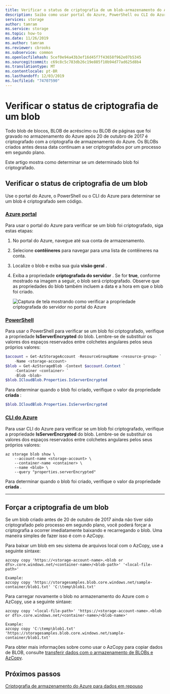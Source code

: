 ```yaml
---
title: Verificar o status de criptografia de um blob-armazenamento do Azure
description: Saiba como usar portal do Azure, PowerShell ou CLI do Azure para verificar se um determinado blob está criptografado. Se um BLOB não for criptografado, saiba como usar o AzCopy para forçar a criptografia baixando e recarregando o blob.
services: storage
author: tamram
ms.service: storage
ms.topic: how-to
ms.date: 11/26/2019
ms.author: tamram
ms.reviewer: cbrooks
ms.subservice: common
ms.openlocfilehash: 5cef0e94a43b3ef16d45f7f43658f962e07b5345
ms.sourcegitcommit: c69c8c5c783db26c19e885f10b94d77ad625d8b4
ms.translationtype: MT
ms.contentlocale: pt-BR
ms.lasthandoff: 12/03/2019
ms.locfileid: "74707590"
---
```

# <a name="check-the-encryption-status-of-a-blob"></a>Verificar o status de criptografia de um blob

Todo blob de blocos, BLOB de acréscimo ou BLOB de páginas que foi gravado no armazenamento do Azure após 20 de outubro de 2017 é criptografado com a criptografia de armazenamento do Azure. Os BLOBs criados antes dessa data continuam a ser criptografados por um processo em segundo plano.

Este artigo mostra como determinar se um determinado blob foi criptografado.

## <a name="check-a-blobs-encryption-status"></a>Verificar o status de criptografia de um blob

Use o portal do Azure, o PowerShell ou o CLI do Azure para determinar se um blob é criptografado sem código.

### <a name="azure-portaltabportal"></a>[Azure portal](#tab/portal)

Para usar o portal do Azure para verificar se um blob foi criptografado, siga estas etapas:

1. No portal do Azure, navegue até sua conta de armazenamento.
1. Selecione **contêineres** para navegar para uma lista de contêineres na conta.
1. Localize o blob e exiba sua guia **visão geral** .
1. Exiba a propriedade **criptografada do servidor** . Se for **true**, conforme mostrado na imagem a seguir, o blob será criptografado. Observe que as propriedades do blob também incluem a data e a hora em que o blob foi criado.

    ![Captura de tela mostrando como verificar a propriedade criptografada do servidor no portal do Azure](media/storage-blob-encryption-status/blob-encryption-property-portal.png)

### <a name="powershelltabpowershell"></a>[PowerShell](#tab/powershell)

Para usar o PowerShell para verificar se um blob foi criptografado, verifique a propriedade **IsServerEncrypted** do blob. Lembre-se de substituir os valores dos espaços reservados entre colchetes angulares pelos seus próprios valores:

```powershell
$account = Get-AzStorageAccount -ResourceGroupName <resource-group> `
    -Name <storage-account>
$blob = Get-AzStorageBlob -Context $account.Context `
    -Container <container> `
    -Blob <blob>
$blob.ICloudBlob.Properties.IsServerEncrypted
```

Para determinar quando o blob foi criado, verifique o valor da propriedade **criada** :

```powershell
$blob.ICloudBlob.Properties.IsServerEncrypted
```

### <a name="azure-clitabcli"></a>[CLI do Azure](#tab/cli)

Para usar CLI do Azure para verificar se um blob foi criptografado, verifique a propriedade **IsServerEncrypted** do blob. Lembre-se de substituir os valores dos espaços reservados entre colchetes angulares pelos seus próprios valores:

```azurecli-interactive
az storage blob show \
    --account-name <storage-account> \
    --container-name <container> \
    --name <blob> \
    --query "properties.serverEncrypted"
```

Para determinar quando o blob foi criado, verifique o valor da propriedade **criada** .

---

## <a name="force-encryption-of-a-blob"></a>Forçar a criptografia de um blob

Se um blob criado antes de 20 de outubro de 2017 ainda não tiver sido criptografado pelo processo em segundo plano, você poderá forçar a criptografia a ocorrer imediatamente baixando e recarregando o blob. Uma maneira simples de fazer isso é com o AzCopy.

Para baixar um blob em seu sistema de arquivos local com o AzCopy, use a seguinte sintaxe:

```
azcopy copy 'https://<storage-account-name>.<blob or dfs>.core.windows.net/<container-name>/<blob-path>' '<local-file-path>'

Example:
azcopy copy 'https://storagesamples.blob.core.windows.net/sample-container/blob1.txt' 'C:\temp\blob1.txt'
```

Para carregar novamente o blob no armazenamento do Azure com o AzCopy, use a seguinte sintaxe:

```
azcopy copy '<local-file-path>' 'https://<storage-account-name>.<blob or dfs>.core.windows.net/<container-name>/<blob-name>'

Example:
azcopy copy 'C:\temp\blob1.txt' 'https://storagesamples.blob.core.windows.net/sample-container/blob1.txt'
```

Para obter mais informações sobre como usar o AzCopy para copiar dados de BLOB, consulte [transferir dados com o armazenamento de BLOBs e AzCopy](../common/storage-use-azcopy-blobs.md).

## <a name="next-steps"></a>Próximos passos

[Criptografia de armazenamento do Azure para dados em repouso](../common/storage-service-encryption.md)
